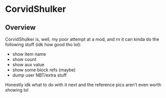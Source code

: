 # CorvidShulker

## Overview
CorvidShulker is, well, my poor attempt at a mod, and rn it can kinda do the following stuff (idk how good tho lol):  
- show item name  
- show count  
- show aux value  
- show some block refs (maybe)  
- dump user NBT/extra stuff  

Honestly idk what to do with it next and the reference pics aren’t even worth showing lol  
